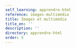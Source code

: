 ```yaml
---
self_learning: apprendre-html
reference: images-multimédia
title: Images et multimédia
title_en: ''
description: ''
directory: apprendre-html
order: 5
---
```

